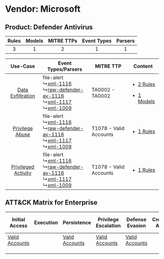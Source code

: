 Vendor: Microsoft
=================
Product: Defender Antivirus
---------------------------
| Rules | Models | MITRE TTPs | Event Types | Parsers |
|:-----:|:------:|:----------:|:-----------:|:-------:|
|   3   |   1    |     2      |      1      |    1    |

|    Use-Case    | Event Types/Parsers    | MITRE TTP    | Content    |
|:----:| ---- | ---- | ---- |
|   [Data Exfiltration](../../../UseCases/uc_data_exfiltration.md)   |  file-alert<br> ↳[xml-1116](Ps/pC_xml1116.md)<br> ↳[raw-defender-av-1116](Ps/pC_rawdefenderav1116.md)<br> ↳[xml-1117](Ps/pC_xml1117.md)<br> ↳[xml-1009](Ps/pC_xml1009.md)<br> | TA0002 - TA0002<br>        | [<ul><li>2 Rules</li></ul><ul><li>1 Models</li></ul>](RM/r_m_microsoft_defender_antivirus_Data_Exfiltration.md) |
|     [Privilege Abuse](../../../UseCases/uc_privilege_abuse.md)     |  file-alert<br> ↳[xml-1116](Ps/pC_xml1116.md)<br> ↳[raw-defender-av-1116](Ps/pC_rawdefenderav1116.md)<br> ↳[xml-1117](Ps/pC_xml1117.md)<br> ↳[xml-1009](Ps/pC_xml1009.md)<br> | T1078 - Valid Accounts<br> | [<ul><li>1 Rules</li></ul>](RM/r_m_microsoft_defender_antivirus_Privilege_Abuse.md)    |
| [Privileged Activity](../../../UseCases/uc_privileged_activity.md) |  file-alert<br> ↳[xml-1116](Ps/pC_xml1116.md)<br> ↳[raw-defender-av-1116](Ps/pC_rawdefenderav1116.md)<br> ↳[xml-1117](Ps/pC_xml1117.md)<br> ↳[xml-1009](Ps/pC_xml1009.md)<br> | T1078 - Valid Accounts<br> | [<ul><li>1 Rules</li></ul>](RM/r_m_microsoft_defender_antivirus_Privileged_Activity.md)    |

ATT&CK Matrix for Enterprise
----------------------------
| Initial Access                                                      | Execution | Persistence                                                         | Privilege Escalation                                                | Defense Evasion                                                     | Credential Access | Discovery | Lateral Movement | Collection | Command and Control | Exfiltration | Impact |
| ------------------------------------------------------------------- | --------- | ------------------------------------------------------------------- | ------------------------------------------------------------------- | ------------------------------------------------------------------- | ----------------- | --------- | ---------------- | ---------- | ------------------- | ------------ | ------ |
| [Valid Accounts](https://attack.mitre.org/techniques/T1078)<br><br> |           | [Valid Accounts](https://attack.mitre.org/techniques/T1078)<br><br> | [Valid Accounts](https://attack.mitre.org/techniques/T1078)<br><br> | [Valid Accounts](https://attack.mitre.org/techniques/T1078)<br><br> |                   |           |                  |            |                     |              |        |